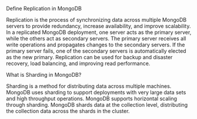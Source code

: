 Define Replication in MongoDB

Replication is the process of synchronizing data across multiple MongoDB servers to provide redundancy, increase availability, and improve scalability. In a replicated MongoDB deployment, one server acts as the primary server, while the others act as secondary servers. The primary server receives all write operations and propagates changes to the secondary servers. If the primary server fails, one of the secondary servers is automatically elected as the new primary. Replication can be used for backup and disaster recovery, load balancing, and improving read performance.



What is Sharding in MongoDB?

Sharding is a method for distributing data across multiple machines. MongoDB uses sharding to support deployments with very large data sets and high throughput operations. MongoDB supports horizontal scaling through sharding. MongoDB shards data at the collection level, distributing the collection data across the shards in the cluster.